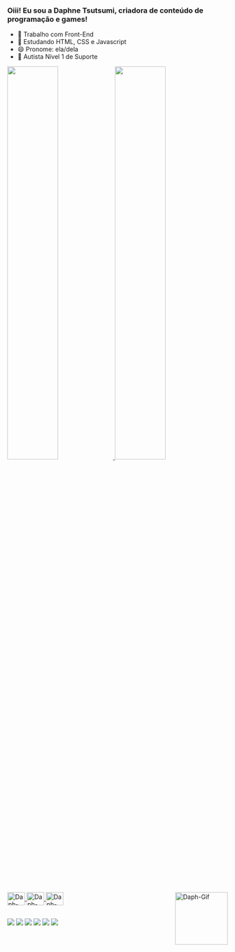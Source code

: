 ### Oiii! Eu sou a Daphne Tsutsumi, criadora de conteúdo de programação e games!

- 🔭 Trabalho com Front-End
- 🌱 Estudando HTML, CSS e Javascript
- 😄 Pronome: ela/dela
- 🧩 Autista Nível 1 de Suporte

<div>
  <a href="https://github.com/daphnetsutsumi">
  <img width="48%" src="https://github-readme-stats.vercel.app/api?username=daphnetsutsumi&show_icons=true&theme=omni&include_all_commits=true&count_private=true"/>
  <img width="48%" src="https://github-readme-stats.vercel.app/api/top-langs/?username=daphnetsutsumi&layout=compact&langs_count=16&theme=omni"/> 
</div>

<div style="display: inline_block"><br>
  <img align="center" alt="Daph-HTML" height="30" width="40" src='https://icongr.am/devicon/html5-original.svg?size=50&color=currentColor'>
  <img align="center" alt="Daph-CSS" height="30" width="40" src='https://icongr.am/devicon/css3-original.svg?size=50&color=currentColor'>
  <img align="center" alt="Daph-Js" height="30" width="40" src='https://icongr.am/devicon/javascript-original.svg?size=50&color=currentColor'>
  <img align="right" alt="Daph-Gif" height="120" width="120" src="https://i.imgur.com/kY8dacJ.gif">
</div>

##

<div>
  <a href="https://www.youtube.com/@autiplays" target="_blank"><img src="https://img.shields.io/badge/YouTube-FF0000?style=for-the-badge&logo=youtube&logoColor=white" target="_blank"></a>
  <a href="https://www.twitch.tv/autiplays" target="_blank"><img src="https://img.shields.io/badge/Twitch-9146FF?style=for-the-badge&logo=twitch&logoColor=white" target="_blank"></a>
  <a href="https://instagram.com/daphnetsutsumi" target="_blank"><img src="https://img.shields.io/badge/-Instagram-%23E4405F?style=for-the-badge&logo=instagram&logoColor=white" target="_blank"></a>
  <a href="https://discord.gg/pHWVjCg8uf" target="_blank"><img src="https://img.shields.io/badge/Discord-7289DA?style=for-the-badge&logo=discord&logoColor=white" target="_blank"></a>
  <a href="mailto:contatodaphnetsutsumi@gmail.com"><img src="https://img.shields.io/badge/-Gmail-%23333?style=for-the-badge&logo=gmail&logoColor=white" target="_blank"></a>
  <a href="www.linkedin.com/in/daphnetsutsumi" target="_blank"><img src="https://img.shields.io/badge/-LinkedIn-%230077B5?style=for-the-badge&logo=linkedin&logoColor=white" target="_blank"></a>
</div>
